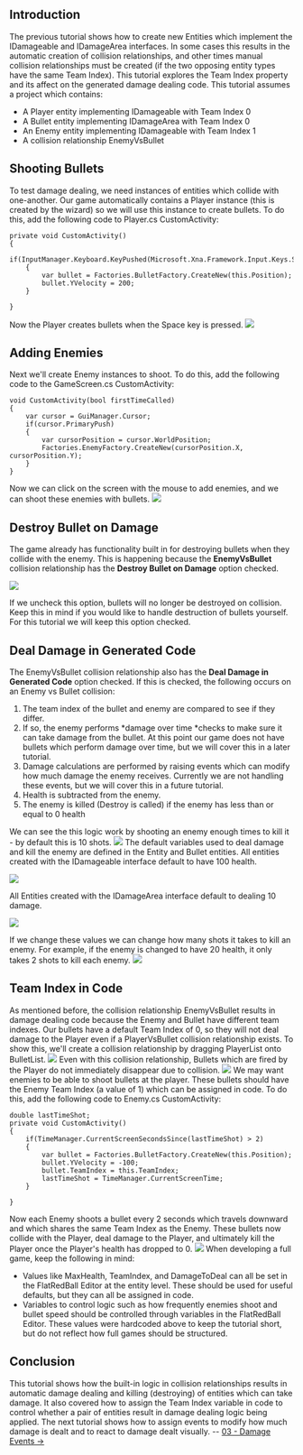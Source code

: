 ## Introduction

The previous tutorial shows how to create new Entities which implement the IDamageable and IDamageArea interfaces. In some cases this results in the automatic creation of collision relationships, and other times manual collision relationships must be created (if the two opposing entity types have the same Team Index). This tutorial explores the Team Index property and its affect on the generated damage dealing code. This tutorial assumes a project which contains:

-   A Player entity implementing IDamageable with Team Index 0
-   A Bullet entity implementing IDamageArea with Team Index 0
-   An Enemy entity implementing IDamageable with Team Index 1
-   A collision relationship EnemyVsBullet

## Shooting Bullets

To test damage dealing, we need instances of entities which collide with one-another. Our game automatically contains a Player instance (this is created by the wizard) so we will use this instance to create bullets. To do this, add the following code to Player.cs CustomActivity:

    private void CustomActivity()
    {
        if(InputManager.Keyboard.KeyPushed(Microsoft.Xna.Framework.Input.Keys.Space))
        {
            var bullet = Factories.BulletFactory.CreateNew(this.Position);
            bullet.YVelocity = 200;
        }

    }

Now the Player creates bullets when the Space key is pressed. [![](/wp-content/uploads/2023/01/11_06-32-40.gif)](/wp-content/uploads/2023/01/11_06-32-40.gif)

## Adding Enemies

Next we'll create Enemy instances to shoot. To do this, add the following code to the GameScreen.cs CustomActivity:

    void CustomActivity(bool firstTimeCalled)
    {
        var cursor = GuiManager.Cursor;
        if(cursor.PrimaryPush)
        {
            var cursorPosition = cursor.WorldPosition;
            Factories.EnemyFactory.CreateNew(cursorPosition.X, cursorPosition.Y);
        }
    }

Now we can click on the screen with the mouse to add enemies, and we can shoot these enemies with bullets. [![](/wp-content/uploads/2023/01/11_06-37-00.gif)](/wp-content/uploads/2023/01/11_06-37-00.gif)

## Destroy Bullet on Damage

The game already has functionality built in for destroying bullets when they collide with the enemy. This is happening because the **EnemyVsBullet** collision relationship has the **Destroy Bullet on Damage** option checked.

![](/media/2023-01-img_63bebc9d3e9ff.png)

If we uncheck this option, bullets will no longer be destroyed on collision. Keep this in mind if you would like to handle destruction of bullets yourself. For this tutorial we will keep this option checked.

## Deal Damage in Generated Code

The EnemyVsBullet collision relationship also has the **Deal Damage in Generated Code** option checked. If this is checked, the following occurs on an Enemy vs Bullet collision:

1.  The team index of the bullet and enemy are compared to see if they differ.
2.  If so, the enemy performs *damage over time *checks to make sure it can take damage from the bullet. At this point our game does not have bullets which perform damage over time, but we will cover this in a later tutorial.
3.  Damage calculations are performed by raising events which can modify how much damage the enemy receives. Currently we are not handling these events, but we will cover this in a future tutorial.
4.  Health is subtracted from the enemy.
5.  The enemy is killed (Destroy is called) if the enemy has less than or equal to 0 health

We can see the this logic work by shooting an enemy enough times to kill it - by default this is 10 shots. [![](/wp-content/uploads/2023/01/11_06-48-10.gif)](/wp-content/uploads/2023/01/11_06-48-10.gif) The default variables used to deal damage and kill the enemy are defined in the Entity and Bullet entities. All entities created with the IDamageable interface default to have 100 health.

![](/media/2023-01-img_63bebedcd0d20.png)

All Entities created with the IDamageArea interface default to dealing 10 damage.

![](/media/2023-01-img_63bebf1ca3662.png)

If we change these values we can change how many shots it takes to kill an enemy. For example, if the enemy is changed to have 20 health, it only takes 2 shots to kill each enemy. [![](/wp-content/uploads/2023/01/11_06-54-40.gif)](/wp-content/uploads/2023/01/11_06-54-40.gif)

## Team Index in Code

As mentioned before, the collision relationship EnemyVsBullet results in damage dealing code because the Enemy and Bullet have different team indexes. Our bullets have a default Team Index of 0, so they will not deal damage to the Player even if a PlayerVsBullet collision relationship exists. To show this, we'll create a collision relationship by dragging PlayerList onto BulletList. [![](/wp-content/uploads/2023/01/11_07-00-26.gif)](/wp-content/uploads/2023/01/11_07-00-26.gif) Even with this collision relationship, Bullets which are fired by the Player do not immediately disappear due to collision. [![](/wp-content/uploads/2023/01/11_07-02-07.gif)](/wp-content/uploads/2023/01/11_07-02-07.gif) We may want enemies to be able to shoot bullets at the player. These bullets should have the Enemy Team Index (a value of 1) which can be assigned in code. To do this, add the following code to Enemy.cs CustomActivity:

    double lastTimeShot;
    private void CustomActivity()
    {
        if(TimeManager.CurrentScreenSecondsSince(lastTimeShot) > 2)
        {
            var bullet = Factories.BulletFactory.CreateNew(this.Position);
            bullet.YVelocity = -100;
            bullet.TeamIndex = this.TeamIndex;
            lastTimeShot = TimeManager.CurrentScreenTime;
        }

    }

Now each Enemy shoots a bullet every 2 seconds which travels downward and which shares the same Team Index as the Enemy. These bullets now collide with the Player, deal damage to the Player, and ultimately kill the Player once the Player's health has dropped to 0. [![](/wp-content/uploads/2023/01/11_07-07-18.gif)](/wp-content/uploads/2023/01/11_07-07-18.gif) When developing a full game, keep the following in mind:

-   Values like MaxHealth, TeamIndex, and DamageToDeal can all be set in the FlatRedBall Editor at the entity level. These should be used for useful defaults, but they can all be assigned in code.
-   Variables to control logic such as how frequently enemies shoot and bullet speed should be controlled through variables in the FlatRedBall Editor. These values were hardcoded above to keep the tutorial short, but do not reflect how full games should be structured.

## Conclusion

This tutorial shows how the built-in logic in collision relationships results in automatic damage dealing and killing (destroying) of entities which can take damage. It also covered how to assign the Team Index variable in code to control whether a pair of entities result in damage dealing logic being applied. The next tutorial shows how to assign events to modify how much damage is dealt and to react to damage dealt visually. -- [03 - Damage Events -\>](/documentation/tutorials/damage-dealing/03-damage-events.md)
